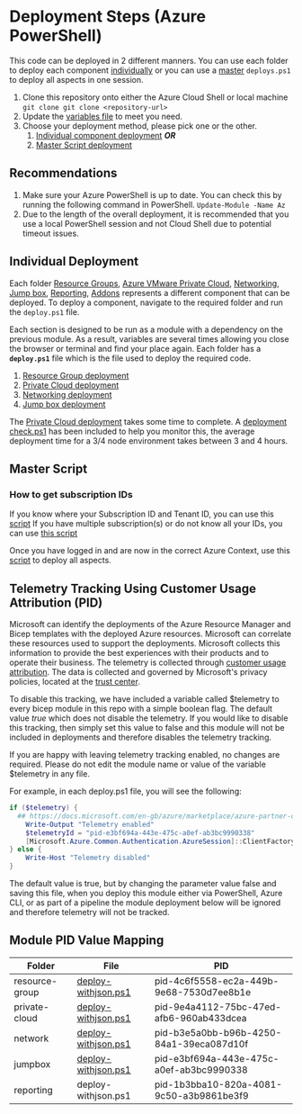 # Deployment Steps (Azure PowerShell)

This code can be deployed in 2 different manners. You can use each folder to deploy each component [individually](#individual-deployment) or you can use a [master](#master-script) `deploys.ps1` to deploy all aspects in one session.

1. Clone this repository onto either the Azure Cloud Shell or local machine  ```git clone git clone <repository-url>```
2. Update the [variables file](variables/variables.json) to meet you need.
3. Choose your deployment method, please pick one or the other.
   1. [Individual component deployment](#individual-deployment) _**OR**_
   2. [Master Script deployment](#master-script)

## Recommendations

1. Make sure your Azure PowerShell is up to date. You can check this by running the following command in PowerShell. ```Update-Module -Name Az```
2. Due to the length of the overall deployment, it is recommended that you use a local PowerShell session and not Cloud Shell due to potential timeout issues.

## Individual Deployment

Each folder [Resource Groups](1.resource-group), [Azure VMware Private Cloud](2.private-cloud), [Networking](3.network), [Jump box](4.jumpbox), [Reporting](05.reporting), [Addons](06.add-ons) represents a different component that can be deployed. To deploy a component, navigate to the required folder and run the ``deploy.ps1`` file.

Each section is designed to be run as a module with a dependency on the previous module. As a result, variables are several times allowing you close the browser or terminal and find your place again. Each folder has a **``deploy.ps1``** file which is the file used to deploy the required code.

1. [Resource Group deployment](1.resource-group/deploy-withjson.ps1)
2. [Private Cloud deployment](2.private-cloud/deploy-withjson.ps1)
3. [Networking deployment](3.network/deploy-withjson.ps1)
4. [Jump box deployment](4.jumpbox/deploy-withjson.ps1)

The [Private Cloud deployment](2.private-cloud/deploy-withjson.ps1) takes some time to complete. A [deployment check.ps1](2.private-cloud/deploymentcheck.ps1) has been included to help you monitor this, the average deployment time for a 3/4 node environment takes between 3 and 4 hours.

## Master Script

### How to get subscription IDs

If you know where your Subscription ID and Tenant ID, you can use this [script](login.ps1)
If you have multiple subscription(s) or do not know all your IDs, you can use [this script](list_and_connect_to_subscription.ps1)

Once you have logged in and are now in the correct Azure Context, use this [script](deploy.ps1) to deploy all aspects.

## Telemetry Tracking Using Customer Usage Attribution (PID)

Microsoft can identify the deployments of the Azure Resource Manager and Bicep templates with the deployed Azure resources. Microsoft can correlate these resources used to support the deployments. Microsoft collects this information to provide the best experiences with their products and to operate their business. The telemetry is collected through [customer usage attribution](https://docs.microsoft.com/azure/marketplace/azure-partner-customer-usage-attribution). The data is collected and governed by Microsoft's privacy policies, located at the [trust center](https://www.microsoft.com/trustcenter).

To disable this tracking, we have included a variable called $telemetry to every bicep module in this repo with a simple boolean flag. The default value _true_ which does not disable the telemetry. If you would like to disable this tracking, then simply set this value to false and this module will not be included in deployments and therefore disables the telemetry tracking.  

If you are happy with leaving telemetry tracking enabled, no changes are required. Please do not edit the module name or value of the variable $telemetry in any file.

For example, in each deploy.ps1 file, you will see the following:

```powershell
if ($telemetry) {
  ## https://docs.microsoft.com/en-gb/azure/marketplace/azure-partner-customer-usage-attribution#notify-your-customers
    Write-Output "Telemetry enabled"
    $telemetryId = "pid-e3bf694a-443e-475c-a0ef-ab3bc9990338"
    [Microsoft.Azure.Common.Authentication.AzureSession]::ClientFactory.AddUserAgent($telemetryId)
} else {
    Write-Host "Telemetry disabled"
}
```  

The default value is true, but by changing the parameter value false and saving this file, when you deploy this module either via PowerShell, Azure CLI, or as part of a pipeline the module deployment below will be ignored and therefore telemetry will not be tracked.

## Module PID Value Mapping

|Folder  |File  |PID  |
|---------|---------|---------|
|resource-group     | [deploy-withjson.ps1](1.resource-group/deploy-withjson.ps1)  | pid-4c6f5558-ec2a-449b-9e68-7530d7ee8b1e        |
|private-cloud     | [deploy-withjson.ps1](2.private-cloud/deploy-withjson.ps1)  | pid-9e4a4112-75bc-47ed-afb6-960ab433dcea        |
|network     | [deploy-withjson.ps1](3.network/deploy-withjson.ps1)  | pid-b3e5a0bb-b96b-4250-84a1-39eca087d10f        |
|jumpbox    | [deploy-withjson.ps1](4.jumpbox/deploy-withjson.ps1)  | pid-e3bf694a-443e-475c-a0ef-ab3bc9990338   |
|reporting    | deploy-withjson.ps1 | pid-1b3bba10-820a-4081-9c50-a3b9861be3f9    |
